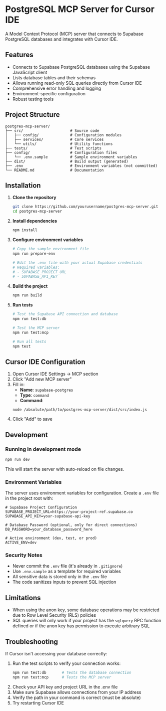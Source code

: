 # PostgreSQL MCP Server for Cursor IDE

A Model Context Protocol (MCP) server that connects to Supabase PostgreSQL databases and integrates with Cursor IDE.

## Features

- Connects to Supabase PostgreSQL databases using the Supabase JavaScript client
- Lists database tables and their schemas
- Allows running read-only SQL queries directly from Cursor IDE
- Comprehensive error handling and logging
- Environment-specific configuration
- Robust testing tools

## Project Structure

```
postgres-mcp-server/
├── src/                     # Source code
│   ├── config/              # Configuration modules
│   ├── services/            # Core services
│   └── utils/               # Utility functions
├── tests/                   # Test scripts
├── config/                  # Configuration files
│   └── .env.sample          # Sample environment variables
├── dist/                    # Build output (generated)
├── .env                     # Environment variables (not committed)
└── README.md                # Documentation
```

## Installation

1. **Clone the repository**
   ```bash
   git clone https://github.com/yourusername/postgres-mcp-server.git
   cd postgres-mcp-server
   ```

2. **Install dependencies**
   ```bash
   npm install
   ```

3. **Configure environment variables**
   ```bash
   # Copy the sample environment file
   npm run prepare-env
   
   # Edit the .env file with your actual Supabase credentials
   # Required variables:
   # - SUPABASE_PROJECT_URL
   # - SUPABASE_API_KEY
   ```

4. **Build the project**
   ```bash
   npm run build
   ```

5. **Run tests**
   ```bash
   # Test the Supabase API connection and database
   npm run test:db
   
   # Test the MCP server
   npm run test:mcp
   
   # Run all tests
   npm test
   ```

## Cursor IDE Configuration

1. Open Cursor IDE Settings → MCP section
2. Click "Add new MCP server"
3. Fill in:
   - **Name**: `supabase-postgres`
   - **Type**: `command`
   - **Command**: 
   ```
   node /absolute/path/to/postgres-mcp-server/dist/src/index.js
   ```
4. Click "Add" to save

## Development

### Running in development mode

```bash
npm run dev
```

This will start the server with auto-reload on file changes.

### Environment Variables

The server uses environment variables for configuration. Create a `.env` file in the project root with:

```
# Supabase Project Configuration
SUPABASE_PROJECT_URL=https://your-project-ref.supabase.co
SUPABASE_API_KEY=your-supabase-api-key

# Database Password (optional, only for direct connections)
DB_PASSWORD=your_database_password_here

# Active environment (dev, test, or prod)
ACTIVE_ENV=dev
```

### Security Notes

- Never commit the `.env` file (it's already in `.gitignore`)
- Use `.env.sample` as a template for required variables
- All sensitive data is stored only in the `.env` file
- The code sanitizes inputs to prevent SQL injection

## Limitations

- When using the anon key, some database operations may be restricted due to Row Level Security (RLS) policies
- SQL queries will only work if your project has the `sqlquery` RPC function defined or if the anon key has permission to execute arbitrary SQL

## Troubleshooting

If Cursor isn't accessing your database correctly:

1. Run the test scripts to verify your connection works:
   ```bash
   npm run test:db       # Tests the database connection
   npm run test:mcp      # Tests the MCP server
   ```
2. Check your API key and project URL in the .env file
3. Make sure Supabase allows connections from your IP address
4. Verify the path in your command is correct (must be absolute)
5. Try restarting Cursor IDE 